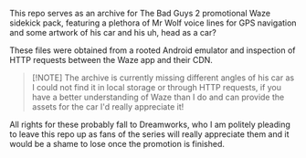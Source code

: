 This repo serves as an archive for The Bad Guys 2 promotional Waze sidekick pack, featuring a plethora of Mr Wolf voice lines for GPS navigation and some artwork of his car and his uh, head as a car?

These files were obtained from a rooted Android emulator and inspection of HTTP requests between the Waze app and their CDN.

>[!NOTE] The archive is currently missing different angles of his car as I could not find it in local storage or through HTTP requests, if you have a better understanding of Waze than I do and can provide the assets for the car I'd really appreciate it!

All rights for these probably fall to Dreamworks, who I am politely pleading to leave this repo up as fans of the series will really appreciate them and it would be a shame to lose once the promotion is finished.
